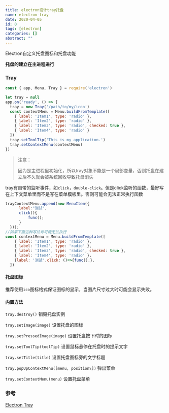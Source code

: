 ```yaml
---
title: electron设计tray托盘
name: electron-tray
date: 2020-04-05
id: 0
tags: [electron]
categories: []
abstract: ""
---
```



Electron自定义托盘图标和托盘功能

<!--more-->

**托盘的建立在主进程进行**

### Tray

```javascript
const { app, Menu, Tray } = require('electron')

let tray = null
app.on('ready', () => {
  tray = new Tray('/path/to/my/icon')
  const contextMenu = Menu.buildFromTemplate([
    { label: 'Item1', type: 'radio' },
    { label: 'Item2', type: 'radio' },
    { label: 'Item3', type: 'radio', checked: true },
    { label: 'Item4', type: 'radio' }
  ])
  tray.setToolTip('This is my application.')
  tray.setContextMenu(contextMenu)
})
```

> 注意：
>
> 因为是主进程里初始化，所以tray对象不能是一个局部变量，否则托盘在建立后不久就会被系统回收导致托盘消失

tray有自带的监听事件，如`click`，`double-click`。但是click监听的函数，最好写在上下文菜单里而不是写在菜单模板里。否则可能会无法正常执行函数

```javascript
trayContextMenu.append(new MenuItem({
      label:"测试",
      click(){
          func();
      }
  }));
//如果下面这种写法肯可能无法执行
const contextMenu = Menu.buildFromTemplate([
    { label: 'Item1', type: 'radio' },
    { label: 'Item2', type: 'radio' },
    { label: 'Item3', type: 'radio', checked: true },
    { label: 'Item4', type: 'radio' }，
    {label: '测试',click: ()=>{func();},
  ])
```

#### 托盘图标

推荐使用`ico`图标格式保证图标的显示，当图片尺寸过大时可能会显示失败。

#### 内置方法

`tray.destroy()` 销毁托盘实例

`tray.setImage(image)` 设置托盘的图标

`tray.setPressedImage(image)` 设置托盘按下时的图标

`tray.setToolTip(toolTip)` 设置鼠标悬停在托盘时的提示文字

`tray.setTitle(title)` 设置托盘图标旁的文字标题

`tray.popUpContextMenu([menu, position\])` 弹出菜单

`tray.setContextMenu(menu)` 设置托盘菜单



 

### 参考

[Electron Tray](https://www.electronjs.org/docs/api/tray)